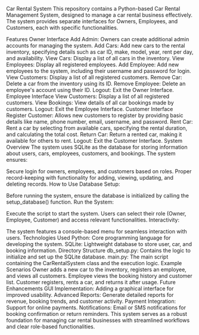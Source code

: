 Car Rental System This repository contains a Python-based Car Rental Management System, designed to manage a car rental business effectively. The system provides separate interfaces for Owners, Employees, and Customers, each with specific functionalities.

Features Owner Interface Add Admin: Owners can create additional admin accounts for managing the system. Add Cars: Add new cars to the rental inventory, specifying details such as car ID, make, model, year, rent per day, and availability. View Cars: Display a list of all cars in the inventory. View Employees: Display all registered employees. Add Employee: Add new employees to the system, including their username and password for login. View Customers: Display a list of all registered customers. Remove Car: Delete a car from the inventory using its ID. Remove Employee: Delete an employee's account using their ID. Logout: Exit the Owner Interface. Employee Interface View Customers: Display a list of all registered customers. View Bookings: View details of all car bookings made by customers. Logout: Exit the Employee Interface. Customer Interface Register Customer: Allows new customers to register by providing basic details like name, phone number, email, username, and password. Rent Car: Rent a car by selecting from available cars, specifying the rental duration, and calculating the total cost. Return Car: Return a rented car, making it available for others to rent. Logout: Exit the Customer Interface. System Overview The system uses SQLite as the database for storing information about users, cars, employees, customers, and bookings. The system ensures:

Secure login for owners, employees, and customers based on roles. Proper record-keeping with functionality for adding, viewing, updating, and deleting records. How to Use Database Setup:

Before running the system, ensure the database is initialized by calling the setup_database() function. Run the System:

Execute the script to start the system. Users can select their role (Owner, Employee, Customer) and access relevant functionalities. Interactivity:

The system features a console-based menu for seamless interaction with users. Technologies Used Python: Core programming language for developing the system. SQLite: Lightweight database to store user, car, and booking information. Directory Structure db_setup.py: Contains the logic to initialize and set up the SQLite database. main.py: The main script containing the CarRentalSystem class and the execution logic. Example Scenarios Owner adds a new car to the inventory, registers an employee, and views all customers. Employee views the booking history and customer list. Customer registers, rents a car, and returns it after usage. Future Enhancements GUI Implementation: Adding a graphical interface for improved usability. Advanced Reports: Generate detailed reports for revenue, booking trends, and customer activity. Payment Integration: Support for online payments. Notifications: Email or SMS notifications for booking confirmation or return reminders. This system serves as a robust foundation for managing car rental businesses with streamlined workflows and clear role-based functionalities.
